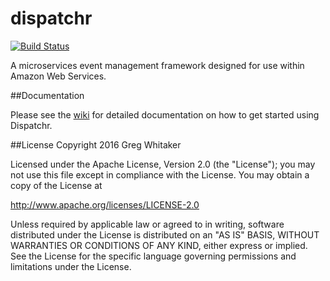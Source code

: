 dispatchr
===

[![Build Status](https://travis-ci.org/ignitr-oss/dispatchr.svg?branch=master)](https://travis-ci.org/ignitr-oss/dispatchr)

A microservices event management framework designed for use within Amazon Web Services.

##Documentation

Please see the [wiki](https://github.com/ignitr-oss/dispatchr/wiki) for detailed documentation on how to get started using Dispatchr.

##License
Copyright 2016 Greg Whitaker

Licensed under the Apache License, Version 2.0 (the "License"); you may not use this file except in compliance with the License. You may obtain a copy of the License at

http://www.apache.org/licenses/LICENSE-2.0

Unless required by applicable law or agreed to in writing, software distributed under the License is distributed on an "AS IS" BASIS, WITHOUT WARRANTIES OR CONDITIONS OF ANY KIND, either express or implied. See the License for the specific language governing permissions and limitations under the License.
